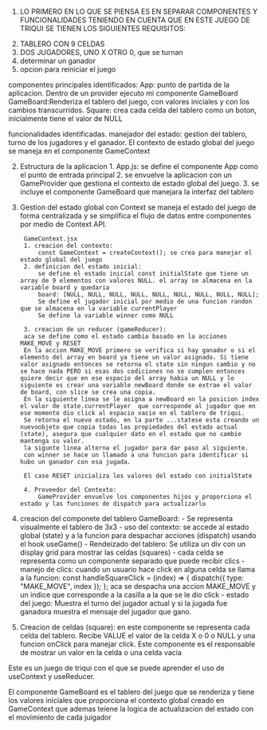 
1) LO PRIMERO EN LO QUE SE PIENSA ES EN SEPARAR COMPONENTES Y FUNCIONALIDADES TENIENDO EN CUENTA QUE EN ESTE JUEGO DE TRIQUI SE TIENEN LOS SIGUIENTES REQUISITOS: 
2. TABLERO CON 9 CELDAS
3. DOS JUGADORES, UNO X OTRO 0, que se turnan
4. determinar un ganador
5. opcion para reiniciar el juego

componentes principales identificados: 
    App: punto de partida de la aplicacion. Dentro de un provider ejecuto mi componente GameBoard
    GameBoard:Renderiza el tablero del juego, con valores iniciales y con los cambios transcurridos.
    Square: crea cada celda del tablero como un boton, inicialmente tiene el valor de NULL 

funcionalidades identificadas.
     manejador del estado: gestion del tablero, turno de los jugadores y el ganador. El contexto de estado global del juego se maneja en el componente GameContext


2) Estructura de la aplicacion
        1. App.js: se define el componente App como el punto de entrada principal
        2. se envuelve la aplicacion con un GameProvider que gestiona el contexto de estado global del juego. 
        3. se incluye el componente GameBoard que manejara la interfaz del tablero

3) Gestion del estado global con Context
        se maneja el estado del juego de forma centralizada y se simplifica el flujo de datos entre componentes por medio de Context API.

        GameContext.jsx
        1. creacion del contexto: 
            const GameContext = createContext(); se crea para manejar el estado global del juego
        2. definicion del estado inicial:
            se define el estado inicial const initialState que tiene un array de 9 elementos con valores NULL. el array se almacena en la variable board y quedaria
            board: [NULL, NULL, NULL, NULL, NULL, NULL, NULL, NULL, NULL];
            Se define el jugador inicial por medio de una funcion randon que se almacena en la variable currentPlayer
            Se define la variable winner como NULL

        3. creacion de un reducer (gameReducer):
        aca se define como el estado cambia basado en la acciones MAKE_MOVE y RESET
        En la accion MAKE_MOVE primero se verifica si hay ganador o si el elemento del array en board ya tiene un valor asignado. Si tiene valor asignado entonces se retorna el state sin ningun cambio y no se hace nada PERO si esas dos codiciones no se cumplen entonces quiere decir que en ese espacio del array habia un NULL y lo siguiente es crear una variable newBoard donde se extrae el valor de board, con slice se crea una copia. 
        En la siguiente linea se le asigna a newBoard en la posicion index el valor de state.currentPlayer  que corresponde al jugador que en ese momento dio click al espacio vacio en el tablero de triqui.
        Se retorna el nuevo estado, en la parte ...statese esta creando un nuevoobjeto que copia todas las propiedades del estado actual (state), asegura que cualquier dato en el estado que no cambie mantenga su valor. 
        la sigunte linea alterna el jugador para dar paso al siguiente.
        con winner se hace un llamado a una funcion para identificar si hubo un ganador con esa jugada.

        El case RESET inicializa los valores del estado con initialState

        4. Proveedor del Contexto: 
            GameProvider envuelve los componentes hijos y proporciona el estado y las funciones de dispatch para actualizarlo

4) creacion del componete del tablero GameBoard:
        - Se representa visualmente el tablero de 3x3
        - uso del contexto: se accede al estado global (state) y a la funcion para despachar acciones (dispatch) usando el hook useGame()
        - Rendeizado del tablero: Se utiliza un div con un display grid para mostrar las celdas (squares)
        - cada celda se representa como un componente separado que puede recibir clics
        - manejo de clics: cuando un usuario hace click en alguna celda se llama a la funcion:  const handleSquareClick = (index) => {
        dispatch({ type: "MAKE_MOVE", index });
    };
    aca se despacha una accion MAKE_MOVE y un indice que corresponde a la casilla a la que se le dio click
        - estado del juego: Muestra el turno del jugador actual y si la jugada fue ganadora muestra el mensaje del jugador que gano.

5) Creacion de celdas (square): en este componente se representa cada celda del tablero. Recibe VALUE el valor de la celda X o 0 o NULL y una funcion onClick para manejar click. Este componente es el responsable de mostrar un valor en la celda o una celda vacia

Este es un juego de triqui con el que se puede aprender el uso de useContext y useReducer. 

El componente GameBoard es el tablero del juego que se renderiza y tiene los valores iniciales que proporciona el contexto global creado en GameContext que ademas teiene la logica de actualizacion del estado con el movimiento de cada juigador

